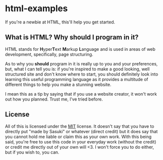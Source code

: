 # html-examples
If you're a newbie at HTML, this'll help you get started.

## What is HTML? Why should I program in it?
HTML stands for **H**yper**T**ext **M**arkup **L**anguage and is used in areas of web development, specifically, page structuring.

As to why you **should** program in it is really up to you and your preferences, but, what I can tell you is:
if you're inspired to make a good looking, well structured site and don't know where to start, you should definitely look into learning this useful programming language as it provides a multitude of different things to help you make a stunning website. 

I mean this as a tip by saying that if you use a website creator, it won't work out how you planned. Trust me, I've tried before.

## License
All of this is licensed under the [MIT](https://github.com/DevSasuki/html-examples/blob/master/LICENSE) license. It doesn't say that you have to directly put "made by Sasuki" or whatever (direct credit) but it does say that you cannot hold me liable or claim this as your own work. With this being said, you're free to use this code in your everyday work (without the credit) or credit me directly out of your own will <3. I won't force you to do either, but if you wish to, you can.
